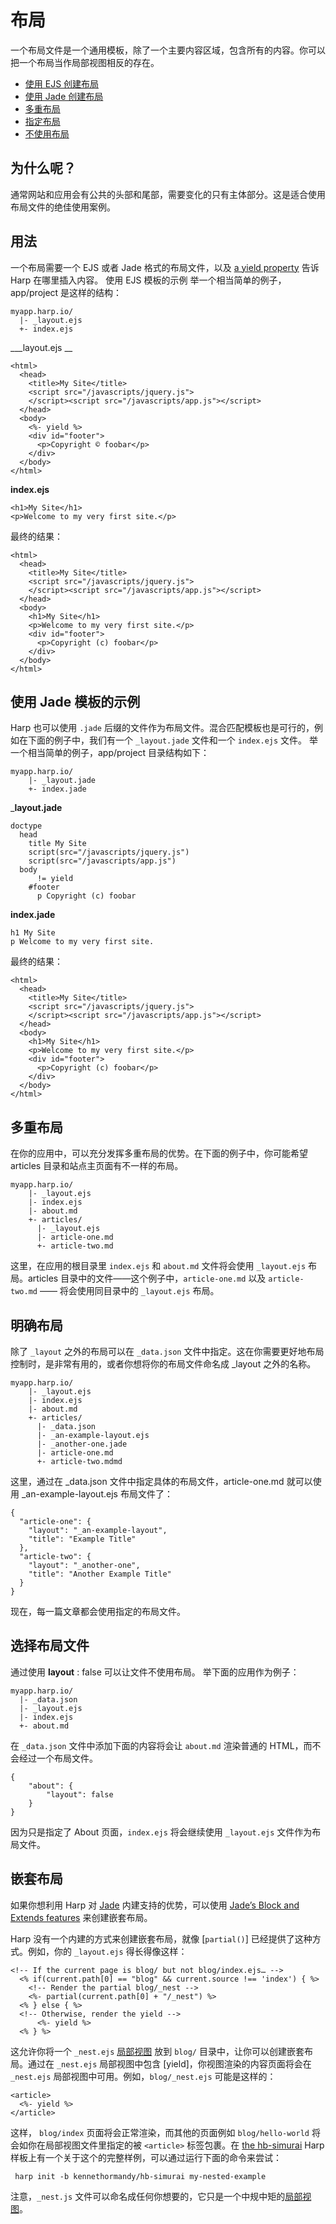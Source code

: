 # 布局

一个布局文件是一个通用模板，除了一个主要内容区域，包含所有的内容。你可以把一个布局当作局部视图相反的存在。
- [使用 EJS 创建布局](http://harpjs.com/docs/development/layout#ejs)
- [使用 Jade 创建布局](http://harpjs.com/docs/development/layout#jade)
- [多重布局](http://harpjs.com/docs/development/layout#multiple-layouts)
- [指定布局](http://harpjs.com/docs/development/layout#explicit-layouts)
- [不使用布局](http://harpjs.com/docs/development/layout#no-layout)

## 为什么呢？

通常网站和应用会有公共的头部和尾部，需要变化的只有主体部分。这是适合使用布局文件的绝佳使用案例。

## 用法

一个布局需要一个 EJS 或者 Jade 格式的布局文件，以及 [a yield property](http://harpjs.com/docs/development/yield) 告诉 Harp 在哪里插入内容。
使用 EJS 模板的示例
举一个相当简单的例子，app/project 是这样的结构：

``` 
myapp.harp.io/
  |- _layout.ejs
  +- index.ejs
```

___layout.ejs __

``` 
<html>
  <head>
    <title>My Site</title>
    <script src="/javascripts/jquery.js">
    </script><script src="/javascripts/app.js"></script>
  </head>
  <body>
    <%- yield %>
    <div id="footer">
      <p>Copyright © foobar</p>
    </div>
  </body>
</html>
```

__index.ejs__

``` 
<h1>My Site</h1>
<p>Welcome to my very first site.</p>
```

最终的结果：

``` 
<html>
  <head>
    <title>My Site</title>
    <script src="/javascripts/jquery.js">
    </script><script src="/javascripts/app.js"></script>
  </head>
  <body>
    <h1>My Site</h1>
    <p>Welcome to my very first site.</p>
    <div id="footer">
      <p>Copyright (c) foobar</p>
    </div>
  </body>
</html>
```

## 使用 Jade 模板的示例

Harp 也可以使用 `.jade` 后缀的文件作为布局文件。混合匹配模板也是可行的，例如在下面的例子中，我们有一个 `_layout.jade` 文件和一个 `index.ejs` 文件。
举一个相当简单的例子，app/project 目录结构如下：

``` 
myapp.harp.io/
    |- _layout.jade
    +- index.jade
```

___layout.jade__

``` 
doctype
  head
    title My Site
    script(src="/javascripts/jquery.js")
    script(src="/javascripts/app.js")
  body
      != yield
    #footer
      p Copyright (c) foobar
```

__index.jade__

``` 
h1 My Site
p Welcome to my very first site.
```

最终的结果：

``` 
<html>
  <head>
    <title>My Site</title>
    <script src="/javascripts/jquery.js">
    </script><script src="/javascripts/app.js"></script>
  </head>
  <body>
    <h1>My Site</h1>
    <p>Welcome to my very first site.</p>
    <div id="footer">
      <p>Copyright (c) foobar</p>
    </div>
  </body>
</html>
```

## 多重布局

在你的应用中，可以充分发挥多重布局的优势。在下面的例子中，你可能希望 articles 目录和站点主页面有不一样的布局。

``` 
myapp.harp.io/
    |- _layout.ejs
    |- index.ejs
    |- about.md
    +- articles/
      |- _layout.ejs
      |- article-one.md
      +- article-two.md
```

这里，在应用的根目录里 `index.ejs` 和 `about.md` 文件将会使用 `_layout.ejs` 布局。articles 目录中的文件——这个例子中，`article-one.md` 以及 `article-two.md` —— 将会使用同目录中的 `_layout.ejs` 布局。

## 明确布局

除了 `_layout` 之外的布局可以在 `_data.json` 文件中指定。这在你需要更好地布局控制时，是非常有用的，或者你想将你的布局文件命名成 _layout 之外的名称。

``` 
myapp.harp.io/
    |- _layout.ejs
    |- index.ejs
    |- about.md
    +- articles/
      |- _data.json
      |- _an-example-layout.ejs
      |- _another-one.jade
      |- article-one.md
      +- article-two.mdmd 
```

这里，通过在 _data.json 文件中指定具体的布局文件，article-one.md 就可以使用 _an-example-layout.ejs 布局文件了：

``` 
{
  "article-one": {
    "layout": "_an-example-layout",
    "title": "Example Title"
  },
  "article-two": {
    "layout": "_another-one",
    "title": "Another Example Title"
  }
}
```

现在，每一篇文章都会使用指定的布局文件。

## 选择布局文件

通过使用 __layout__ : false 可以让文件不使用布局。
举下面的应用作为例子：

``` 
myapp.harp.io/
  |- _data.json
  |- _layout.ejs
  |- index.ejs
  +- about.md
```

在 `_data.json` 文件中添加下面的内容将会让 `about.md` 渲染普通的 HTML，而不会经过一个布局文件。

``` 
{
    "about": {
        "layout": false
    }
}
```

因为只是指定了 About 页面，`index.ejs` 将会继续使用 `_layout.ejs` 文件作为布局文件。

## 嵌套布局

如果你想利用 Harp 对 [Jade](http://harpjs.com/docs/development/jade) 内建支持的优势，可以使用 [Jade’s Block and Extends features](http://www.devthought.com/code/use-jade-blocks-not-layouts/) 来创建嵌套布局。

Harp 没有一个内建的方式来创建嵌套布局，就像 [`partial()`] 已经提供了这种方式。例如，你的 `_layout.ejs` 得长得像这样：

``` 
<!-- If the current page is blog/ but not blog/index.ejs… -->
  <% if(current.path[0] == "blog" && current.source !== 'index') { %>
    <!-- Render the partial blog/_nest -->
    <%- partial(current.path[0] + "/_nest") %>
  <% } else { %>
  <!-- Otherwise, render the yield -->
      <%- yield %>
  <% } %>
```

这允许你将一个 `_nest.ejs` [局部视图](http://harpjs.com/docs/development/partial) 放到 `blog/` 目录中，让你可以创建嵌套布局。通过在 `_nest.ejs` 局部视图中包含 [yield]，你视图渲染的内容页面将会在 `_nest.ejs` 局部视图中可用。例如，`blog/_nest.ejs` 可能是这样的：

``` 
<article>
  <%- yield %>
</article>
```

这样， `blog/index` 页面将会正常渲染，而其他的页面例如 `blog/hello-world` 将会如你在局部视图文件里指定的被 `<article>` 标签包裹。在 [the hb-simurai](https://github.com/kennethormandy/hb-simurai) Harp 样板上有一个关于这个的完整样例，可以通过运行下面的命令来尝试：

```
 harp init -b kennethormandy/hb-simurai my-nested-example 
```

注意，`_nest.js` 文件可以命名成任何你想要的，它只是一个中规中矩的[局部视图](http://harpjs.com/docs/development/partial)。
